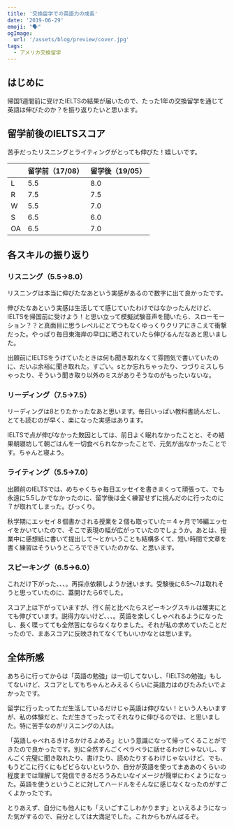 ```yaml
---
title: '交換留学での英語力の成長'
date: '2019-06-29'
emoji: "🗣"
ogImage:
  url: '/assets/blog/preview/cover.jpg'
tags:
  - アメリカ交換留学 
---
```

## はじめに

帰国1週間前に受けたIELTSの結果が届いたので、たった1年の交換留学を通じて英語は伸びたのか？を振り返りたいと思います。

## 留学前後のIELTSスコア

苦手だったリスニングとライティングがとっても伸びた！嬉しいです。

|  | 留学前（17/08） | 留学後（19/05） |
| ---- | ---- | ---- |
| L | 5.5 | 8.0 |
| R | 7.5 | 7.5 |
| W | 5.5 | 7.0 |
| S | 6.5 | 6.0 |
| OA | 6.5 | 7.0 |

## 各スキルの振り返り

### リスニング（5.5→8.0）

リスニングは本当に伸びたなあという実感があるので数字に出て良かったです。

伸びたなあという実感は生活してて感じていたわけではなかったんだけど、IELTSを帰国前に受けよう！と思い立って模擬試験音声を聞いたら、スローモーション？？と真面目に思うレベルにとてつもなくゆっくりクリアにきこえて衝撃だった。やっぱり毎日東海岸の早口に晒されていたら伸びるんだなあと思いました。

出願前にIELTSをうけていたときは何も聞き取れなくて雰囲気で書いていたのに、だいぶ余裕に聞き取れた。すごい。sとか忘れちゃったり、つづりミスしちゃったり、そういう聞き取り以外のミスがありそうなのがもったいないな。

### リーディング（7.5→7.5）

リーディングは8とりたかったなあと思います。毎日いっぱい教科書読んだし、とても読むのが早く、楽になった実感はあります。

IELTSで点が伸びなかった敗因としては、前日よく眠れなかったことと、その結果朝寝坊して朝ごはんを一切食べられなかったことで、元気が出なかったことです。ちゃんと寝よう。

### ライティング（5.5→7.0）

出願前のIELTSでは、めちゃくちゃ毎日エッセイを書きまくって頑張って、でも永遠に5.5しかでなかったのに、留学後は全く練習せずに挑んだのに行ったのに７が取れてしまった。びっくり。

秋学期にエッセイ８個書かされる授業を２個も取っていた＝４ヶ月で16編エッセイをかいていたので、そこで表現の幅が広がっていたのでしょうか。あとは、授業中に感想紙に書いて提出して〜とかいうことも結構多くて、短い時間で文章を書く練習はそういうところでできていたのかな、と思います。

### スピーキング（6.5→6.0）

これだけ下がった、、、。再採点依頼しようか迷います。受験後に6.5～7は取れそうと思っていたのに、蓋開けたら6でした。

スコア上は下がっていますが、行く前と比べたらスピーキングスキルは確実にとても伸びています。説得力ないけど、、、。英語を楽しくしゃべれるようになったし、長く喋ってても全然苦にならなくなりました。それが私の求めていたことだったので、まあスコアに反映されてなくてもいいかなとは思います。

## 全体所感

あちらに行ってからは「英語の勉強」は一切してないし、「IELTSの勉強」もしてないけど、スコアとしてもちゃんとみえるくらいに英語力はのびたみたいでよかったです。

留学に行ったってただ生活しているだけじゃ英語は伸びない！という人もいますが、私の体験だと、ただ生きてったってそれなりに伸びるのでは、と思いました。特に苦手なのがリスニングの人は。

「英語しゃべれるきけるかけるよめる」という意識になって帰ってくることができたので良かったです。別に全然すんごくペラペラに話せるわけじゃないし、すんごく完璧に聞き取れたり、書けたり、読めたりするわけじゃないけど、でも、もうどこに行くにもビビらないというか、自分が英語を使ってまああのくらいの程度までは理解して発信できるだろうみたいなイメージが簡単にわくようになった。英語を使うということに対してハードルをそんなに感じなくなったのがすごくよかったです。

とりあえず、自分にも他人にも「えいごすこしわかります」といえるようになった気がするので、自分としては大満足でした。これからもがんばるぞ。
